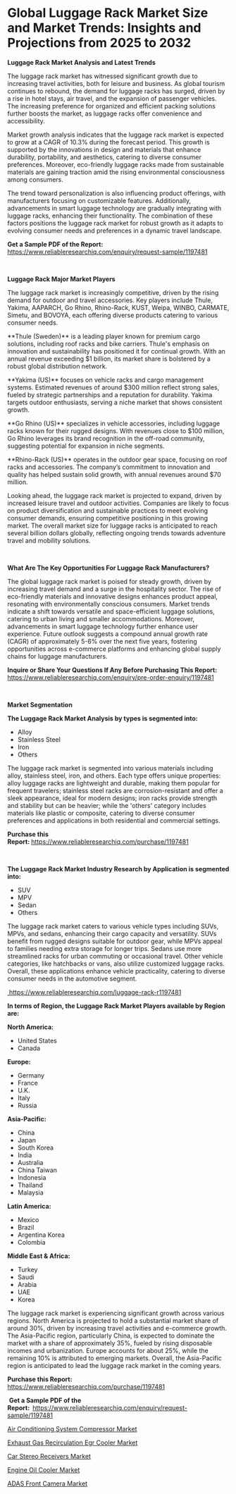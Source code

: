 <p><h1>Global Luggage Rack Market Size and Market Trends: Insights and Projections from 2025 to 2032</h1></p><p><strong>Luggage Rack Market Analysis and Latest Trends</strong></p>
<p><p>The luggage rack market has witnessed significant growth due to increasing travel activities, both for leisure and business. As global tourism continues to rebound, the demand for luggage racks has surged, driven by a rise in hotel stays, air travel, and the expansion of passenger vehicles. The increasing preference for organized and efficient packing solutions further boosts the market, as luggage racks offer convenience and accessibility.</p><p>Market growth analysis indicates that the luggage rack market is expected to grow at a CAGR of 10.3% during the forecast period. This growth is supported by the innovations in design and materials that enhance durability, portability, and aesthetics, catering to diverse consumer preferences. Moreover, eco-friendly luggage racks made from sustainable materials are gaining traction amid the rising environmental consciousness among consumers.</p><p>The trend toward personalization is also influencing product offerings, with manufacturers focusing on customizable features. Additionally, advancements in smart luggage technology are gradually integrating with luggage racks, enhancing their functionality. The combination of these factors positions the luggage rack market for robust growth as it adapts to evolving consumer needs and preferences in a dynamic travel landscape.</p></p>
<p><strong>Get a Sample PDF of the Report:&nbsp;</strong> <a href="https://www.reliableresearchiq.com/enquiry/request-sample/1197481?utm_campaign=1877&utm_medium=2&utm_source=Github&utm_content=ia&utm_term=30032025&utm_id=luggage-rack">https://www.reliableresearchiq.com/enquiry/request-sample/1197481</a></p>
<p>&nbsp;</p>
<p><strong>Luggage Rack Major Market Players</strong></p>
<p><p>The luggage rack market is increasingly competitive, driven by the rising demand for outdoor and travel accessories. Key players include Thule, Yakima, AAPARCH, Go Rhino, Rhino-Rack, KUST, Weipa, WINBO, CARMATE, Simetu, and BOVOYA, each offering diverse products catering to various consumer needs.</p><p>**Thule (Sweden)** is a leading player known for premium cargo solutions, including roof racks and bike carriers. Thule's emphasis on innovation and sustainability has positioned it for continual growth. With an annual revenue exceeding $1 billion, its market share is bolstered by a robust global distribution network.</p><p>**Yakima (US)** focuses on vehicle racks and cargo management systems. Estimated revenues of around $300 million reflect strong sales, fueled by strategic partnerships and a reputation for durability. Yakima targets outdoor enthusiasts, serving a niche market that shows consistent growth.</p><p>**Go Rhino (US)** specializes in vehicle accessories, including luggage racks known for their rugged designs. With revenues close to $100 million, Go Rhino leverages its brand recognition in the off-road community, suggesting potential for expansion in niche segments.</p><p>**Rhino-Rack (US)** operates in the outdoor gear space, focusing on roof racks and accessories. The company’s commitment to innovation and quality has helped sustain solid growth, with annual revenues around $70 million. </p><p>Looking ahead, the luggage rack market is projected to expand, driven by increased leisure travel and outdoor activities. Companies are likely to focus on product diversification and sustainable practices to meet evolving consumer demands, ensuring competitive positioning in this growing market. The overall market size for luggage racks is anticipated to reach several billion dollars globally, reflecting ongoing trends towards adventure travel and mobility solutions.</p></p>
<p>&nbsp;</p>
<p><strong>What Are The Key Opportunities For Luggage Rack Manufacturers?</strong></p>
<p><p>The global luggage rack market is poised for steady growth, driven by increasing travel demand and a surge in the hospitality sector. The rise of eco-friendly materials and innovative designs enhances product appeal, resonating with environmentally conscious consumers. Market trends indicate a shift towards versatile and space-efficient luggage solutions, catering to urban living and smaller accommodations. Moreover, advancements in smart luggage technology further enhance user experience. Future outlook suggests a compound annual growth rate (CAGR) of approximately 5-6% over the next five years, fostering opportunities across e-commerce platforms and enhancing global supply chains for luggage manufacturers.</p></p>
<p><strong>Inquire or Share Your Questions If Any Before Purchasing This Report:</strong> <a href="https://www.reliableresearchiq.com/enquiry/pre-order-enquiry/1197481?utm_campaign=1877&utm_medium=2&utm_source=Github&utm_content=ia&utm_term=30032025&utm_id=luggage-rack">https://www.reliableresearchiq.com/enquiry/pre-order-enquiry/1197481</a></p>
<p>&nbsp;</p>
<p><strong>Market Segmentation</strong></p>
<p><strong>The Luggage Rack Market Analysis by types is segmented into:</strong></p>
<p><ul><li>Alloy</li><li>Stainless Steel</li><li>Iron</li><li>Others</li></ul></p>
<p><p>The luggage rack market is segmented into various materials including alloy, stainless steel, iron, and others. Each type offers unique properties: alloy luggage racks are lightweight and durable, making them popular for frequent travelers; stainless steel racks are corrosion-resistant and offer a sleek appearance, ideal for modern designs; iron racks provide strength and stability but can be heavier; while the 'others' category includes materials like plastic or composite, catering to diverse consumer preferences and applications in both residential and commercial settings.</p></p>
<p><strong>Purchase this Report:&nbsp;</strong><a href="https://www.reliableresearchiq.com/purchase/1197481?utm_campaign=1877&utm_medium=2&utm_source=Github&utm_content=ia&utm_term=30032025&utm_id=luggage-rack">https://www.reliableresearchiq.com/purchase/1197481</a></p>
<p>&nbsp;</p>
<p><strong>The Luggage Rack Market Industry Research by Application is segmented into:</strong></p>
<p><ul><li>SUV</li><li>MPV</li><li>Sedan</li><li>Others</li></ul></p>
<p><p>The luggage rack market caters to various vehicle types including SUVs, MPVs, and sedans, enhancing their cargo capacity and versatility. SUVs benefit from rugged designs suitable for outdoor gear, while MPVs appeal to families needing extra storage for longer trips. Sedans use more streamlined racks for urban commuting or occasional travel. Other vehicle categories, like hatchbacks or vans, also utilize customized luggage racks. Overall, these applications enhance vehicle practicality, catering to diverse consumer needs in the automotive segment.</p></p>
<p><a href="https://www.reliableresearchiq.com/luggage-rack-r1197481?utm_campaign=1877&utm_medium=2&utm_source=Github&utm_content=ia&utm_term=30032025&utm_id=luggage-rack">&nbsp;https://www.reliableresearchiq.com/luggage-rack-r1197481</a></p>
<p><strong>In terms of Region, the Luggage Rack Market Players available by Region are:</strong></p>
<p>
    <p> <strong> North America: </strong>
        <ul>
            <li>United States</li>
            <li>Canada</li>
        </ul>
        </p> 
    <p> <strong> Europe: </strong>
        <ul>
            <li>Germany</li>
            <li>France</li>
            <li>U.K.</li>
            <li>Italy</li>
            <li>Russia</li>
        </ul>
        </p> 
    <p> <strong> Asia-Pacific: </strong>
        <ul>
            <li>China</li>
            <li>Japan</li>
            <li>South Korea</li>
            <li>India</li>
            <li>Australia</li>
            <li>China Taiwan</li>
            <li>Indonesia</li>
            <li>Thailand</li>
            <li>Malaysia</li>
        </ul>
        </p> 
    <p> <strong> Latin America: </strong>
        <ul>
            <li>Mexico</li>
            <li>Brazil</li>
            <li>Argentina Korea</li>
            <li>Colombia</li>
        </ul>
        </p> 
    <p> <strong> Middle East & Africa: </strong>
        <ul>
            <li>Turkey</li>
            <li>Saudi</li>
            <li>Arabia</li>
            <li>UAE</li>
            <li>Korea</li>
        </ul>
    </p>
    </p>
<p><p>The luggage rack market is experiencing significant growth across various regions. North America is projected to hold a substantial market share of around 30%, driven by increasing travel activities and e-commerce growth. The Asia-Pacific region, particularly China, is expected to dominate the market with a share of approximately 35%, fueled by rising disposable incomes and urbanization. Europe accounts for about 25%, while the remaining 10% is attributed to emerging markets. Overall, the Asia-Pacific region is anticipated to lead the luggage rack market in the coming years.</p></p>
<p><strong>Purchase this Report: </strong><a href="https://www.reliableresearchiq.com/purchase/1197481?utm_campaign=1877&utm_medium=2&utm_source=Github&utm_content=ia&utm_term=30032025&utm_id=luggage-rack">https://www.reliableresearchiq.com/purchase/1197481</a></p>
<p>&nbsp;<strong>Get a Sample PDF of the Report:&nbsp;&nbsp;</strong><a href="https://www.reliableresearchiq.com/enquiry/request-sample/1197481?utm_campaign=1877&utm_medium=2&utm_source=Github&utm_content=ia&utm_term=30032025&utm_id=luggage-rack">https://www.reliableresearchiq.com/enquiry/request-sample/1197481</a></p>
<p><strong></strong></p>
<p><p><a href="https://github.com/chillwervenu/Market-Research-Report-List-1/blob/main/air-conditioning-system-compressor-market.md?utm_campaign=1877&utm_medium=2&utm_source=Github&utm_content=ia&utm_term=30032025&utm_id=luggage-rack">Air Conditioning System Compressor Market</a></p><p><a href="https://github.com/yodhafirorae/Market-Research-Report-List-1/blob/main/exhaust-gas-recirculation-egr-cooler-market.md?utm_campaign=1877&utm_medium=2&utm_source=Github&utm_content=ia&utm_term=30032025&utm_id=luggage-rack">Exhaust Gas Recirculation Egr Cooler Market</a></p><p><a href="https://github.com/kanetaerkid/Market-Research-Report-List-1/blob/main/car-stereo-receivers-market.md?utm_campaign=1877&utm_medium=2&utm_source=Github&utm_content=ia&utm_term=30032025&utm_id=luggage-rack">Car Stereo Receivers Market</a></p><p><a href="https://github.com/busamoleankk/Market-Research-Report-List-1/blob/main/engine-oil-cooler-market.md?utm_campaign=1877&utm_medium=2&utm_source=Github&utm_content=ia&utm_term=30032025&utm_id=luggage-rack">Engine Oil Cooler Market</a></p><p><a href="https://github.com/cayposshefin/Market-Research-Report-List-1/blob/main/adas-front-camera-market.md?utm_campaign=1877&utm_medium=2&utm_source=Github&utm_content=ia&utm_term=30032025&utm_id=luggage-rack">ADAS Front Camera Market</a></p></p>